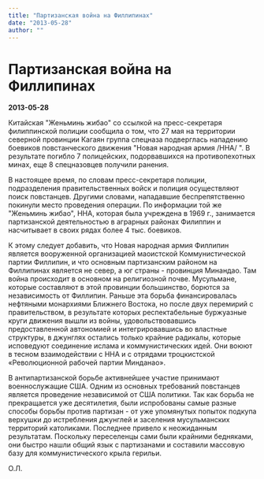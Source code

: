 ```yaml
---
title: "Партизанская война на Филлипинах"
date: "2013-05-28"
author: ""
---
```


# Партизанская война на Филлипинах

**2013-05-28** 

Китайская "Женьминь жибао" со ссылкой на пресс-секретаря филиппинской полиции сообщила о том, что 27 мая на территории северной провинции Кагаян группа спецназа подверглась нападению боевиков повстанческого движения "Новая народная армия /ННА/ ". В результате погибло 7 полицейских, подорвавшихся на противопехотных минах, еще 8 спецназовцев получили ранения.

В настоящее время, по словам пресс-секретаря полиции, подразделения правительственных войск и полиция осуществляют поиск повстанцев. Другими словами, нападавшие беспрепятственно покинули место проведения операции. По информации той же "Женьминь жибао", ННА, которая была учреждена  в 1969 г.,  занимается партизанской деятельностью в аграрных районах Филиппин и насчитывает в своих рядах более 4 тыс. боевиков.

К этому следует добавить, что Новая народная армия Филлипин является вооруженной организацией маоистской Коммунистической партии Филлипин, и что основным партизанским районом на Филлипинах является не север, а юг страны - провинция Минандао. Там война происходит в основном на религиозной почве. Мусульмане, которые составляют в этой провинции большинство, борются за независимость от Филлипин. Раньше эта борьба финансировалась нефтяными монархиями Ближнего Востока, но после двух перемирий с правительством, в результате которых респектабельные буржуазные круги движения вышли из войны, удовольствовавшись предоставленной автономией и интегрировавшись во властные структуры, в джунглях остались только крайние радикалы, которые исповедуют соединение ислама и коммунистических идей. Они воюют в тесном взаимодействии  с ННА и с отрядами троцкистской «Революционной рабочей партии Минданао».

В антипартизанской борьбе активнейшее участие принимают военнослужащие США. Одним из основных требований повстанцев является проведение независимой от США политики. Так как борьба не прекращается уже десятилетия, были испробованы самые разные способы борьбы против партизан - от уже упомянутых попыток подкупа верхушки до истребления джунглей и заселения мусульманских территорий католиками. Последнее привело к неожиданным результатам. Поскольку переселенцы сами были крайними бедняками, они быстро нашли общий язык с партизанами и составили массовую базу для коммунистического крыла герильи.

О.Л.